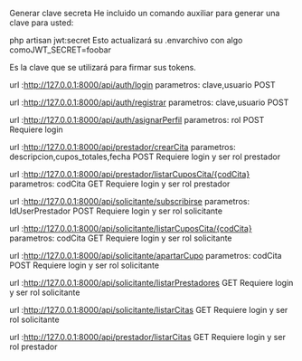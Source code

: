 Generar clave secreta
He incluido un comando auxiliar para generar una clave para usted:

php artisan jwt:secret
Esto actualizará su .envarchivo con algo comoJWT_SECRET=foobar

Es la clave que se utilizará para firmar sus tokens.


url :http://127.0.0.1:8000/api/auth/login 
parametros: clave,usuario
POST

url :http://127.0.0.1:8000/api/auth/registrar
parametros: clave,usuario
POST


url :http://127.0.0.1:8000/api/auth/asignarPerfil
parametros: rol
POST
Requiere login

url :http://127.0.0.1:8000/api/prestador/crearCita
parametros: descripcion,cupos_totales,fecha
POST
Requiere login y ser rol prestador

url :http://127.0.0.1:8000/api/prestador/listarCuposCita/{codCita}
parametros: codCita
GET
Requiere login y ser rol prestador


url :http://127.0.0.1:8000/api/solicitante/subscribirse
parametros: IdUserPrestador
POST
Requiere login y ser rol solicitante

url :http://127.0.0.1:8000/api/solicitante/listarCuposCita/{codCita}
parametros: codCita
GET
Requiere login y ser rol solicitante

url :http://127.0.0.1:8000/api/solicitante/apartarCupo
parametros: codCita
POST
Requiere login y ser rol solicitante

url :http://127.0.0.1:8000/api/solicitante/listarPrestadores
GET
Requiere login y ser rol solicitante

url :http://127.0.0.1:8000/api/solicitante/listarCitas
GET
Requiere login y ser rol solicitante

url :http://127.0.0.1:8000/api/prestador/listarCitas
GET
Requiere login y ser rol prestador